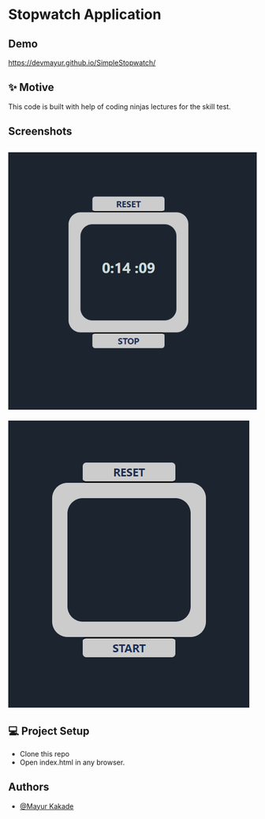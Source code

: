 # Stopwatch Application

## Demo

https://devmayur.github.io/SimpleStopwatch/

## ✨ Motive

This code is built with help of coding ninjas lectures for the skill test.

## Screenshots

## ![App Screenshot](https://raw.githubusercontent.com/DevMayur/SimpleStopwatch/main/screenshots/ss2.png)

![App Screenshot](https://raw.githubusercontent.com/DevMayur/SimpleStopwatch/main/screenshots/ss1.png)

## 💻 Project Setup

-   Clone this repo
-   Open index.html in any browser.

## Authors

-   [@Mayur Kakade](https://www.github.com/DevMayur)
